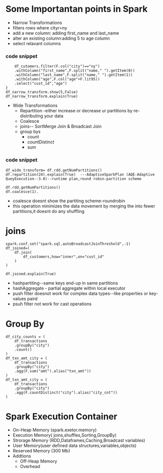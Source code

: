 # Some Importantan points in Spark
-  Narrow Transformations
  - filters rows where cityr=ny
  - add a new column: adding first_name and last_name 
  - alter an existing column:adding 5 to age column
  - select relavant columns

### code snippet
``` df_narrow_transform={
    df_cutomers.filter(F.col("city")=="ny")
    .withColumn("first_name",F.split("name," ").getItem(0))
    .withColumn("last_name",F.split("name," ").getItem(1))
    .withColumn("age",F.col("age"+F.lit95))
    .select("cust_id","age")
}
df_narrow_transform.show(5,False)
df_narrow_transform.explain(True)
```
- Wide Transformations
  - Repartition -either increase or decrease ur partitions by re-distributing your data
  - Coalesce
  - joins-- SortMerge Join & Broadcast Join
  - group bys
    - count
    - countDistinct
    - sum

### code snippet
```
df_wide_transform= df.rdd.getNumPartitions()
df.repartition(24).explain(True)  ---AdaptiveSparkPlan (AQE-Adaptive QueyExecution--3.0)--runtime plan,round robin-partition scheme

df.rdd.getNumPartitions()
df.coalesce(1).
```
- coalesce doesnt show the partiting scheme-roundrobin
- this operation minimizes the data movement by merging the into fewer partitions,it doesnt do any shuffling

# joins
```
spark.conf.set("spark.sql.autoBroadcastJoinThreshold",-1)
df_joined=(
    df.join(
        df_customers,how="inner",on="cust_id"
    )
)

df.joined.explain(True)

```
- hashpartiting--same keys end-up in same partitions
- hashAggregate - partial aggregate within local executor
- push filter doesnot work for complex data types--like properties or key-values paird
- psuh filter not work for cast operations
# Group By

```
df_city_counts = (
    df_transactions
    .groupBy("city")
    .count()
)
df_txn_amt_city = (
    df_transactions
    .groupBy("city")
    .agg(F.sum("amt").alias("txn_amt"))
)
df_txn_amt_city = (
    df_transactions
    .groupBy("city")
    .agg(F.countDistinct("city").alias("city_cnt"))
)
```

# Spark Execution Container
- On-Heap Memory (spark.exetor.memory)
- Execution Memory( joins,shuffles,Sorting,GroupBy)
- Strorage Memory (RDD,Dataframes,Caching,Broadcast variables)
- User Memory(user defined data structures,variables,objects)
- Reserved Memory (300 Mb)
- Addtions
    - Off-Heap Memory
    - Overhead

